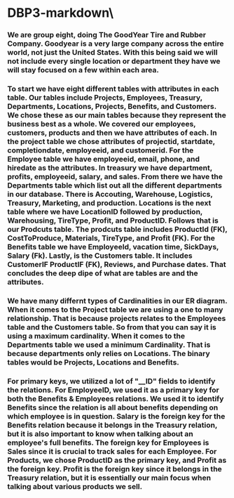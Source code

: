 # DBP3-markdown\
 ### We are group eight, doing The GoodYear Tire and Rubber Company. Goodyear is a very large company across the entire world, not just the United States. With this being said we will not include every single location or department they have we will stay focused on a few within each area. 
### To start we have eight different tables with attributes in each table. Our tables include Projects, Employees, Treasury, Departments, Locations, Projects, Benefits, and Customers.  We chose these as our main tables because they represent the business best as a whole. We covered our employees, customers, products and then we have attributes of each. In the project table we chose attributes of projectid, startdate, completiondate, employeeid, and customerid. For the Employee table we have employeeid, email, phone, and hiredate as the attributes. In treasury we have department, profits, employeeid, salary, and sales. From there we have the Departments table which list out all the different departments in our database. There is Accouting, Warehouse, Logistics, Treasury, Marketing, and production. Locations is the next table where we have LocationID followed by production, Warehousing, TireType, Profit, and ProductID. Follows that is our Prodcuts table. The prodcuts table includes ProductId (FK), CostToProduce, Materials, TireType, and Profit (FK). For the Benefits table we have EmployeeId, vacation time, SickDays, Salary (Fk). Lastly, is the Customers table. It includes CustomerIF ProductIF (FK), Reviews, and Purchase dates. That concludes the deep dipe of what are tables are and the attributes.
### We have many differnt types of Cardinalities in our ER diagram. When it comes to the Project table we are using a one to many relationship. That is because projects relates to the Employees table and the Customers table. So from that you can say it is using a maximum cardinality. When it comes to the Departments table we used a minimum Cardinality. That is because departments only relies on Locations. The binary tables would be Projects, Locations and Benefits.    
### For primary keys, we utilized a lot of "__ID" fields to identify the relations. For EmployeeID, we used it as a primary key for both the Benefits & Employees relations. We used it to identify Benefits since the relation is all about benefits depending on which employee is in question. Salary is the foreign key for the Benefits relation because it belongs in the Treasury relation, but it is also important to know when talking about an employee's full benefits. The foreign key for Employees is Sales since it is crucial to track sales for each Employee. For Products, we chose ProductID as the primary key, and Profit as the foreign key. Profit is the foreign key since it belongs in the Treasury relation, but it is essentially our main focus when talking about various products we sell. 
